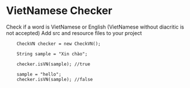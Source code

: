 # VietNamese Checker

Check if a word is VietNamese or English (VietNamese without diacritic is not accepted) 
Add src and resource files to your project

```
	CheckVN checker = new CheckVN();
	
	String sample = "Xin chào";
	
	checker.isVN(sample); //true
	
	sample = "hello";
	checker.isVN(sample); //false
```	
